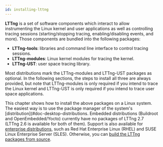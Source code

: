 ```yaml
---
id: installing-lttng
---
```


**LTTng** is a set of software components which interact to allow
instrumenting the Linux kernel and user applications as well as
controlling tracing sessions (starting/stopping tracing,
enabling/disabling events, and more). Those components are bundled into
the following packages:

  * **LTTng-tools**: libraries and command line interface to control
    tracing sessions.
  * **LTTng-modules**: Linux kernel modules for tracing the kernel.
  * **LTTng-UST**: user space tracing library.

Most distributions mark the LTTng-modules and LTTng-UST packages as
optional. In the following sections, the steps to install all three are
always provided, but note that LTTng-modules is only required if
you intend to trace the Linux kernel and LTTng-UST is only required if
you intend to trace user space applications.

This chapter shows how to install the above packages on a Linux
system. The easiest way is to use the package manager of the system's
[distribution](#doc-desktop-distributions. Embedded distributions
(Buildroot and OpenEmbedded/Yocto) currently have no packages of
LTTng 2.7 (LTTng 2.6 is available for both of them). Support is also
available for
[enterprise distributions](#doc-enterprise-distributions), such as
Red Hat Enterprise Linux (RHEL) and SUSE Linux Enterprise Server (SLES).
Otherwise, you can
[build the LTTng packages from source](#doc-building-from-source).
